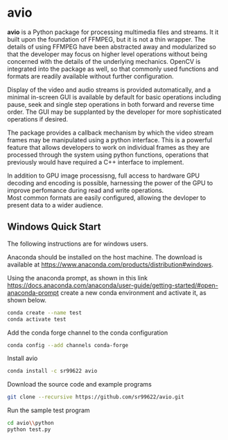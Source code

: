 avio
====

**avio** is a Python package for processing multimedia files and streams.  It it built upon the 
foundation of FFMPEG, but it is not a thin wrapper.  The details of using FFMPEG have been 
abstracted away and modularized so that the developer may focus on higher level operations 
without being concerned with the details of the underlying mechanics.  OpenCV is integrated 
into the package as well, so that commonly used functions and formats are readily available 
without further configuration.  

Display of the video and audio streams is provided automatically, and a minimal in-screen 
GUI is available by default for basic operations including pause, seek and single step 
operations in both forward and reverse time order.  The GUI may be supplanted by the 
developer for more sophisticated operations if desired.

The package provides a callback mechanism by which the video stream frames may be manipulated
using a python interface.  This is a powerful feature that allows developers to work on 
individual frames as they are processed through the system using python functions, operations 
that previously would have required a C++ interface to implement.

In addition to GPU image processisng, full access to hardware GPU decoding and encoding is 
possible, harnessing the power of the GPU to improve perfomance during read and write operations.  
Most common formats are easily configured, allowing the devloper to present data to a wider
audience.

Windows Quick Start
-------------------

The following instructions are for windows users.  

Anaconda should be installed on the host machine.  The download is available at
https://www.anaconda.com/products/distribution#windows.

Using the anaconda prompt, as shown in this link 
https://docs.anaconda.com/anaconda/user-guide/getting-started/#open-anaconda-prompt
create a new conda environment and activate it, as shown below.

```bash
conda create --name test
conda activate test
```

Add the conda forge channel to the conda configuration

```bash
conda config --add channels conda-forge
```

Install avio

```bash
conda install -c sr99622 avio
```

Download the source code and example programs

```bash
git clone --recursive https://github.com/sr99622/avio.git
```

Run the sample test program

```bash
cd avio\\python
python test.py
```